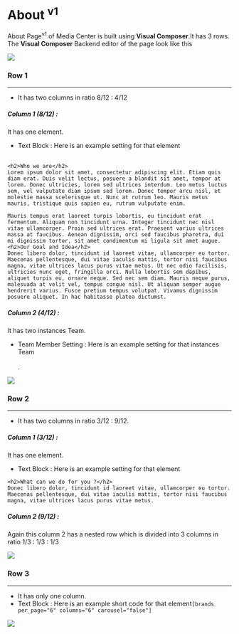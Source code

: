 # About <sup>v1</sup>

About Page<sup>v1</sup> of Media Center is built using **Visual Composer**.It has 3 rows. The **Visual Composer** Backend editor of the page look like this

![](http://transvelo.github.io/docs/mediacenter/images/aboutv1.png)

### Row 1
---
* It has two columns in ratio 8/12 : 4/12

##### Column 1 (8/12) :

It has one element.

* Text Block : Here is an example setting for that element
<br/><br/>

```
<h2>Who we are</h2>
Lorem ipsum dolor sit amet, consectetur adipiscing elit. Etiam quis diam erat. Duis velit lectus, posuere a blandit sit amet, tempor at lorem. Donec ultricies, lorem sed ultrices interdum. Leo metus luctus sem, vel vulputate diam ipsum sed lorem. Donec tempor arcu nisl, et molestie massa scelerisque ut. Nunc at rutrum leo. Mauris metus mauris, tristique quis sapien eu, rutrum vulputate enim.

Mauris tempus erat laoreet turpis lobortis, eu tincidunt erat fermentum. Aliquam non tincidunt urna. Integer tincidunt nec nisl vitae ullamcorper. Proin sed ultrices erat. Praesent varius ultrices massa at faucibus. Aenean dignissim, orci sed faucibus pharetra, dui mi dignissim tortor, sit amet condimentum mi ligula sit amet augue.
<h2>Our Goal and Idea</h2>
Donec libero dolor, tincidunt id laoreet vitae, ullamcorper eu tortor. Maecenas pellentesque, dui vitae iaculis mattis, tortor nisi faucibus magna, vitae ultrices lacus purus vitae metus. Ut nec odio facilisis, ultricies nunc eget, fringilla orci. Nulla lobortis sem dapibus, aliquet turpis eu, ornare neque. Sed nec sem diam. Mauris neque purus, malesuada at velit vel, tempus congue nisl. Ut aliquam semper augue hendrerit varius. Fusce pretium tempus volutpat. Vivamus dignissim posuere aliquet. In hac habitasse platea dictumst.

```
##### Column 2 (4/12) :

It has two instances Team.

* Team Member Setting : Here is an example setting for that instances Team
<br/><br/>
.

![](http://transvelo.github.io/docs/mediacenter/images/about-teamMember-setting.png)

### Row 2
---
* It has two columns in ratio 3/12 : 9/12.

##### Column 1 (3/12) :

It has one element.

* Text Block : Here is an example setting for that element
```
<h2>What can we do for you ?</h2>
Donec libero dolor, tincidunt id laoreet vitae, ullamcorper eu tortor. Maecenas pellentesque, dui vitae iaculis mattis, tortor nisi faucibus magna, vitae ultrices lacus purus vitae metus.
```

##### Column 2 (9/12) :

Again this column 2 has a nested row which is divided into 3 columns in ratio 1/3 : 1/3 : 1/3

![](http://transvelo.github.io/docs/mediacenter/images/aboutv1-serviceIcon-setting.png)

### Row 3
---

* It has only one column.
* Text Block : Here is an example short code for that element`[brands per_page="6" columns="6" carousel="false"]`

![](http://transvelo.github.io/docs/mediacenter/images/aboutv1-r3-txtblocksetting.png)

